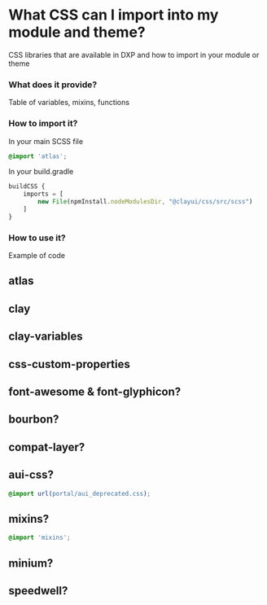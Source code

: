 # What CSS can I import into my module and theme?

CSS libraries that are available in DXP and how to import in your module or theme

### What does it provide?
Table of variables, mixins, functions

### How to import it?

In your main SCSS file
```scss
@import 'atlas';
```

In your build.gradle
```js
buildCSS {
	imports = [
		new File(npmInstall.nodeModulesDir, "@clayui/css/src/scss")
	]
}
```


### How to use it?
Example of code

## atlas

## clay

## clay-variables

## css-custom-properties

## font-awesome & font-glyphicon?

## bourbon?

## compat-layer?

## aui-css?

```scss
@import url(portal/aui_deprecated.css);
```

## mixins?

```scss
@import 'mixins';
```

## minium?

## speedwell?

